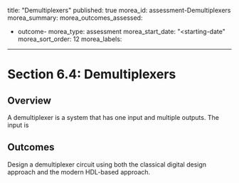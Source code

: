 
title: "Demultiplexers"
published: true
morea_id: assessment-Demultiplexers
morea_summary: <Description of assessment>
morea_outcomes_assessed:
 - outcome-<outcome-section-title>
morea_type: assessment
morea_start_date: "<starting-date"
morea_sort_order: 12
morea_labels:
---

# Section 6.4: Demultiplexers

## Overview

A demultiplexer is a system that has one
input and multiple outputs. The input is

## Outcomes

Design a demultiplexer circuit using both the classical digital design approach and the modern HDL-based approach.
